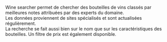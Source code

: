 Wine searcher permet de chercher des bouteilles de vins classés par meilleures notes attribuées par des experts du domaine.\
Les données proviennent de sites spécialisés et sont actualisées régulièrement.\
La recherche se fait aussi bien sur le nom que sur les caractéristiques des bouteilles. Un filtre de prix est également disponible.
